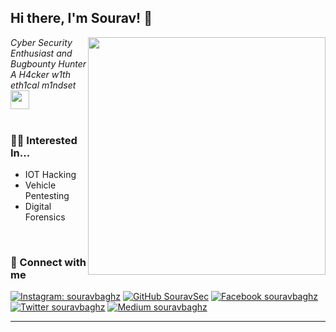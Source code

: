 <h2> Hi there, I'm Sourav! 👋</h2>
<img align='right' src="https://github-readme-stats.vercel.app/api?username=SouravSec&show_icons=true&theme=radical" width="380">
<p><em> Cyber Security Enthusiast and Bugbounty Hunter <br>
  A H4cker w1th eth1cal m1ndset <img src="https://media.giphy.com/media/WUlplcMpOCEmTGBtBW/giphy.gif" width="30"><br><br>
</em></p>

### 👨‍💻 Interested In...

- IOT Hacking
- Vehicle Pentesting
- Digital Forensics

<br>


### 🤝 Connect with me
[![Instagram: souravbaghz](https://img.shields.io/badge/instagram-%23E4405F.svg?&style=for-the-badge&logo=instagram&logoColor=white)](https://www.instagram.com/souravbaghz)
[![GitHub SouravSec](https://img.shields.io/badge/github-%23000000.svg?&style=for-the-badge&logo=github)](https://github.com/SouravSec)
[![Facebook souravbaghz](https://img.shields.io/badge/facebook-%231877F2.svg?&style=for-the-badge&logo=facebook&logoColor=white)](https://facebook.com/souravbaghz)
[![Twitter souravbaghz](https://img.shields.io/badge/twitter-%231DA1F2.svg?&style=for-the-badge&logo=twitter&logoColor=white)](https://twitter.com/souravbaghz)
[![Medium souravbaghz](https://img.shields.io/badge/medium-%2312100E.svg?&style=for-the-badge&logo=medium&logoColor=white)](https://medium.com/@souravbaghz)

---
